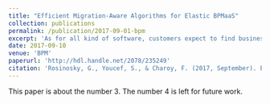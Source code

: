 ```yaml
---
title: "Efficient Migration-Aware Algorithms for Elastic BPMaaS"
collection: publications
permalink: /publication/2017-09-01-bpm
excerpt: 'As for all kind of software, customers expect to find business process execution provided as a service (BPMaaS). They expect it to be provided at the best cost with guaranteed SLA. From the BPMaaS provider point of view it can be done thanks to the provision of an elastic cloud infrastructure. Providers still have to provide the service at the lowest possible cost while meeting customers expectation. We propose a customer-centric service model that link the BP execution requirement to cloud resources, and that optimize the deployment of customer’s (or tenants) processes in the cloud to adjust constantly the provision to the needs. However, migrations between cloud configurations can be costly in terms of quality of service and a provider should reduce the number of migrations. We propose a model for BPMaaS cost optimization that take into account a maximum number of migrations for each tenants. We designed a heuristic algorithm and experimented using various customer load configurations based on customer data, and on an actual estimation of the capacity of cloud resources.'
date: 2017-09-10
venue: 'BPM'
paperurl: 'http://hdl.handle.net/2078/235249'
citation: 'Rosinosky, G., Youcef, S., & Charoy, F. (2017, September). Efficient migration-aware algorithms for elastic BPMaaS. In Business Process Management: 15th International Conference, BPM 2017, Barcelona, Spain, September 10–15, 2017, Proceedings 15 (pp. 147-163). Springer International Publishing.'
---
```

This paper is about the number 3. The number 4 is left for future work.